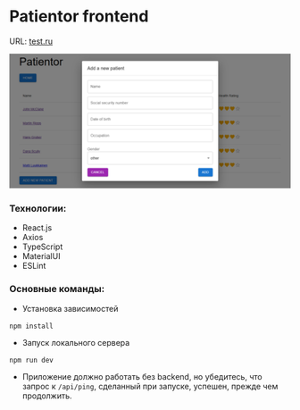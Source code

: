 # Patientor frontend

URL: [test.ru](https://test.ru/)

![Cover Image](public/patientor-cover.png)

### Технологии:

- React.js
- Axios
- TypeScript
- MaterialUI
- ESLint

### Основные команды:

- Установка зависимостей

```
npm install
```

- Запуск локального сервера

```
npm run dev
```

- Приложение должно работать без backend, но убедитесь, что запрос к `/api/ping`, сделанный при запуске, успешен, прежде чем продолжить.
